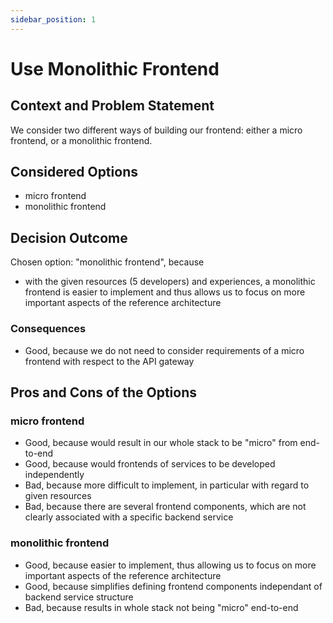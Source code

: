 ```yaml
---
sidebar_position: 1
---
```


# Use Monolithic Frontend

## Context and Problem Statement

We consider two different ways of building our frontend: either a micro frontend, or a monolithic frontend.

## Considered Options

- micro frontend
- monolithic frontend

## Decision Outcome

Chosen option: "monolithic frontend", because

- with the given resources (5 developers) and experiences, a monolithic frontend is easier to implement and thus allows us to focus on more important aspects of the reference architecture

### Consequences

- Good, because we do not need to consider requirements of a micro frontend with respect to the API gateway

## Pros and Cons of the Options

### micro frontend

- Good, because would result in our whole stack to be "micro" from end-to-end
- Good, because would frontends of services to be developed independently
- Bad, because more difficult to implement, in particular with regard to given resources
- Bad, because there are several frontend components, which are not clearly associated with a specific backend service

### monolithic frontend

- Good, because easier to implement, thus allowing us to focus on more important aspects of the reference architecture
- Good, because simplifies defining frontend components independant of backend service structure
- Bad, because results in whole stack not being "micro" end-to-end
